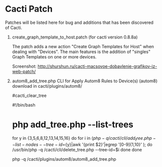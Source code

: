 Cacti Patch
===========
Patches will be listed here for bug and additions that has been discovered of Cacti.

1) create_graph_template_to_host.patch (for cacti version 0.8.8a)

   The patch adds a new action "Create Graph Templates for Host" when dealing with "Devices". 
   The main features is the addition of "singles" Graph Templates on one or more devices.

   Screenshot: http://shurshun.ru/cacti-macsovoe-dobavlenie-grafikov-iz-web-patch/

2) autom8_add_tree.php CLI for Apply Autom8 Rules to Device(s) (autom8)
   download in cacti/plugins/autom8/
   
   #cacti_clear_tree

   #!/bin/bash
   #  php add_tree.php --list-trees
   for y in {3,5,6,8,12,13,14,15,16}
   do
   for i in $( php -q /cacti/cli/add_tree.php --list-nodes --tree-id=${y}|awk '{print $2}'|egrep '[0-9]{1,10}'    ); do
      /usr/bin/php -q /cacti/cli/delete_tree.php --tree-id=$i
   done
   done

   php -q /cacti/plugins/autom8/autom8_add_tree.php
